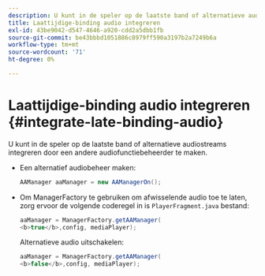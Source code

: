 ```yaml
---
description: U kunt in de speler op de laatste band of alternatieve audiostreams integreren door een andere audiofunctiebeheerder te maken.
title: Laattijdige-binding audio integreren
exl-id: 43be9042-d547-4646-a920-cdd2a5dbb1fb
source-git-commit: be43bbbd1051886c8979ff590a3197b2a7249b6a
workflow-type: tm+mt
source-wordcount: '71'
ht-degree: 0%

---
```


# Laattijdige-binding audio integreren {#integrate-late-binding-audio}

U kunt in de speler op de laatste band of alternatieve audiostreams integreren door een andere audiofunctiebeheerder te maken.

* Een alternatief audiobeheer maken:

   ```java
   AAManager aaManager = new AAManagerOn(); 
   ```

* Om ManagerFactory te gebruiken om afwisselende audio toe te laten, zorg ervoor de volgende coderegel in is `PlayerFragment.java` bestand:

   ```java
   aaManager = ManagerFactory.getAAManager( 
   <b>true</b>,config, mediaPlayer);
   ```

   Alternatieve audio uitschakelen:

   ```java
   aaManager = ManagerFactory.getAAManager( 
   <b>false</b>,config, mediaPlayer);
   ```
